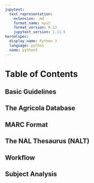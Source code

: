 ```yaml
---
jupytext:
  text_representation:
    extension: .md
    format_name: myst
    format_version: 0.13
    jupytext_version: 1.11.5
kernelspec:
  display_name: Python 3
  language: python
  name: python3
---
```



# Table of Contents

## Basic Guidelines

## The Agricola Database

## MARC Format

## The NAL Thesaurus (NALT)

## Workflow

## Subject Analysis